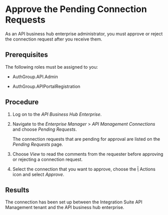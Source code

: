 <!-- loioe296f80ba08449b0b6d236c747f6d056 -->

<link rel="stylesheet" type="text/css" href="../../css/sap-icons.css"/>

# Approve the Pending Connection Requests

As an API business hub enterprise administrator, you must approve or reject the connection request after you receive them.



<a name="loioe296f80ba08449b0b6d236c747f6d056__prereq_n1r_4cy_f4b"/>

## Prerequisites

The following roles must be assigned to you:

-   AuthGroup.API.Admin

-   AuthGroup.APIPortalRegistration




<a name="loioe296f80ba08449b0b6d236c747f6d056__steps_p3n_2vh_k5b"/>

## Procedure

1.  Log on to the *API Business Hub Enterprise*.

2.  Navigate to the *Enterprise Manager* \> *API Management Connections* and choose *Pending Requests*.

    The connection requests that are pending for approval are listed on the *Pending Requests* page.

3.  Choose *View* to read the comments from the requester before approving or rejecting a connection request.

4.  Select the connection that you want to approve, choose the <span class="SAP-icons-V5"></span> Actions icon and select *Approve*.




<a name="loioe296f80ba08449b0b6d236c747f6d056__result_qyj_fys_f4b"/>

## Results

The connection has been set up between the Integration Suite API Management tenant and the API business hub enterprise.


